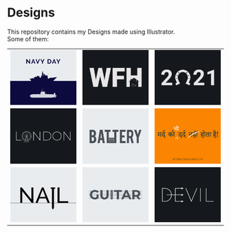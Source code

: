 # Designs
This repository contains my Designs made using Illustrator.<br>
Some of them:<br>
<table>
<tr><td><img src="./2020-12/png/04.12.2020.png"></td><td><img src="./2021-01/png/05.01.2021.png"></td><td><img src="./2021-01/png/01.01.2021.png"></td></tr>
<tr><td><img src="./2020-12/png/16.12.2020.png"></td><td><img src="./2020-11/png/28.11.2020.png"></td><td><img src="./2020-11/png/19.11.2020.png"></td></tr>
<tr><td><img src="./2020-11/png/24.11.2020.png"></td><td><img src="./2020-12/png/02.12.2020.png"></td><td><img src="./2020-12/png/10.12.2020.png"></td></tr>
</table>
